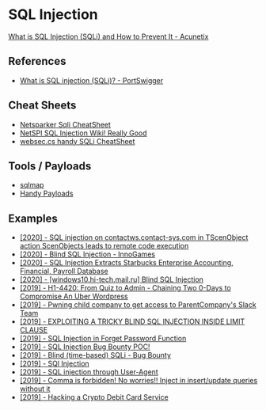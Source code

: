 # SQL Injection
[What is SQL Injection (SQLi) and How to Prevent It - Acunetix](https://www.acunetix.com/websitesecurity/sql-injection/)

## References
* [What is SQL injection (SQLi)? - PortSwigger](https://portswigger.net/web-security/sql-injection)

## Cheat Sheets
* [Netsparker Sqli CheatSheet](https://www.netsparker.com/blog/web-security/sql-injection-cheat-sheet/)
* [NetSPI SQL Injection Wiki! Really Good](https://sqlwiki.netspi.com/)
* [websec.cs handy SQLi CheatSheet](https://websec.ca/kb/sql_injection)

## Tools / Payloads
* [sqlmap](https://github.com/sqlmapproject/sqlmap)
* [Handy Payloads](https://github.com/swisskyrepo/PayloadsAllTheThings/tree/master/SQL%20Injection)

## Examples
* [[2020] - SQL injection on contactws.contact-sys.com in TScenObject action ScenObjects leads to remote code execution](https://hackerone.com/reports/816254)
* [[2020] - Blind SQL Injection - InnoGames ](https://hackerone.com/reports/758654)
* [[2020] - SQL Injection Extracts Starbucks Enterprise Accounting, Financial, Payroll Database](https://hackerone.com/reports/531051)
* [[2020] - [windows10.hi-tech.mail.ru] Blind SQL Injection](https://hackerone.com/reports/786044)
* [[2019] - H1-4420: From Quiz to Admin - Chaining Two 0-Days to Compromise An Uber Wordpress](https://www.rcesecurity.com/2019/09/H1-4420-From-Quiz-to-Admin-Chaining-Two-0-Days-to-Compromise-an-Uber-Wordpress/)
* [[2019] - Pwning child company to get access to ParentCompany's Slack Team](https://blog.parthmalhotra.com/pwning-child-company-to-get-access-to-parentcompanys-slack-team/)
* [[2019] - EXPLOITING A TRICKY BLIND SQL INJECTION INSIDE LIMIT CLAUSE](https://www.noob.ninja/2019/07/exploiting-tricky-blind-sql-injection.html)
* [[2019] - SQL Injection in Forget Password Function](https://medium.com/@kgaber99/sql-injection-in-forget-password-function-3c945512e3cb)
* [[2019] - SQL Injection Bug Bounty POC!](https://medium.com/@ariffadhlullah2310/sql-injection-bug-bounty-110e92e71ec3)
* [[2019] - Blind (time-based) SQLi - Bug Bounty](https://jspin.re/fileupload-blind-sqli/)
* [[2019] - SQl Injection](https://medium.com/@saadahmedx/sql-injection-c87a390afdd3)
* [[2019] - SQL injection through User-Agent](https://medium.com/@frostnull/sql-injection-through-user-agent-44a1150f6888)
* [[2019] - Comma is forbidden! No worries!! Inject in insert/update queries without it](https://blog.redforce.io/sql-injection-in-insert-update-query-without-comma/)
* [[2019] - Hacking a Crypto Debit Card Service](https://medium.com/@mahitman1/hacking-a-crypto-debit-card-service-730f287aaee7)
